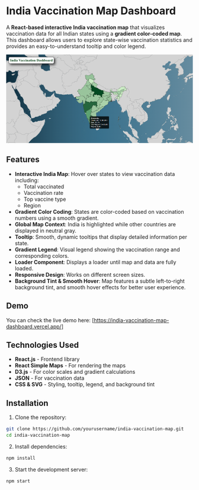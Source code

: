 
# India Vaccination Map Dashboard

A **React-based interactive India vaccination map** that visualizes vaccination data for all Indian states using a **gradient color-coded map**. This dashboard allows users to explore state-wise vaccination statistics and provides an easy-to-understand tooltip and color legend.  

![india-vacc-map-screenshot.png](india-vacc-map-screenshot.png)


## Features

- **Interactive India Map**: Hover over states to view vaccination data including:
  - Total vaccinated
  - Vaccination rate
  - Top vaccine type
  - Region
- **Gradient Color Coding**: States are color-coded based on vaccination numbers using a smooth gradient.
- **Global Map Context**: India is highlighted while other countries are displayed in neutral gray.
- **Tooltip**: Smooth, dynamic tooltips that display detailed information per state.
- **Gradient Legend**: Visual legend showing the vaccination range and corresponding colors.
- **Loader Component**: Displays a loader until map and data are fully loaded.
- **Responsive Design**: Works on different screen sizes.
- **Background Tint & Smooth Hover**: Map features a subtle left-to-right background tint, and smooth hover effects for better user experience.



## Demo

You can check the live demo here: [https://india-vaccination-map-dashboard.vercel.app/]
## Technologies Used

- **React.js** - Frontend library  
- **React Simple Maps** - For rendering the maps  
- **D3.js** - For color scales and gradient calculations  
- **JSON** - For vaccination data  
- **CSS & SVG** - Styling, tooltip, legend, and background tint  


## Installation

1. Clone the repository:

```bash
git clone https://github.com/yourusername/india-vaccination-map.git
cd india-vaccination-map
```
2. Install dependencies:

```bash
npm install
```

3. Start the development server:

```bash
npm start
```
    
